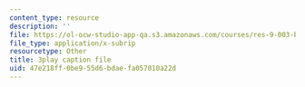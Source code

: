 ```yaml
---
content_type: resource
description: ''
file: https://ol-ocw-studio-app-qa.s3.amazonaws.com/courses/res-9-003-brains-minds-and-machines-summer-course-summer-2015/47e218ff0be955d6bdaefa057010a22d_FRoD9TOJxso.vtt
file_type: application/x-subrip
resourcetype: Other
title: 3play caption file
uid: 47e218ff-0be9-55d6-bdae-fa057010a22d
---
```

